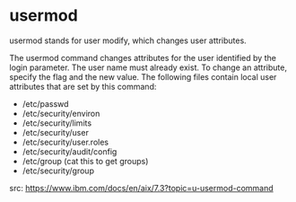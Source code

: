 # usermod

usermod stands for user modify, which changes user attributes.

The usermod command changes attributes for the user identified by the login parameter. The user name must already exist. To change an attribute, specify the flag and the new value. The following files contain local user attributes that are set by this command:

- /etc/passwd
- /etc/security/environ
- /etc/security/limits
- /etc/security/user
- /etc/security/user.roles
- /etc/security/audit/config
- /etc/group (cat this to get groups)
- /etc/security/group

src: <https://www.ibm.com/docs/en/aix/7.3?topic=u-usermod-command>